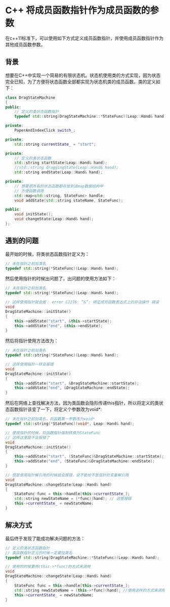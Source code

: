 # C++ 将成员函数指针作为成员函数的参数

在c++11标准下，可以使用如下方式定义成员函数指针，并使用成员函数指针作为其他成员函数参数。

## 背景

想要在C++中实现一个简易的有限状态机。状态机使用类的方式实现，因为状态完全已知，为了方便将状态函数全部都实现为状态机类的成员函数。类的定义如下：

```C++
class DragStateMachine
{
public:
    // 定义的类状态函数指针
	typedef std::string(DragStateMachine::*StateFunc)(Leap::Hand& hand);

private:
	PaperAndIndexClick switch_;

private:
	std::string currentState_ = "start";

private:
    // 定义的类状态函数
	std::string startState(Leap::Hand& hand);
	//std::string draggingState(Leap::Hand& hand);
	std::string endState(Leap::Hand& hand);

private:
    // 想要把所有的状态函数都存放到该map数据结构中
    // 方便函数调用
	std::map<std::string, StateFunc> handle;
	void addState(std::string stateName, StateFunc);

public:
	void initState();
	void changeState(Leap::Hand& hand);
};
```

## 遇到的问题

最开始的时候，将类状态函数指针定义为：

```c++
// 未在指针之前加类名
typedef std::string(*StateFunc)(Leap::Hand& hand);
```



然后使用指针的时候出问题了，出问题的使用方法如下：

```c++
// 未在指针之前加类名
typedef std::string(*StateFunc)(Leap::Hand& hand);

// 这样使用指针就会报： error C2276: “&”: 绑定成员函数表达式上的非法操作 错误
void
DragStateMachine::initState()
{
	this->addState("start", &this->startState);
	this->addState("end", &this->endState);
}
```

然后将指针使用方法改为：

```c++
// 未在指针之前加类名
typedef std::string(*StateFunc)(Leap::Hand& hand);

// 这样使用指针一样会报错
void
DragStateMachine::initState()
{
	this->addState("start", &DragStateMachine::startState);
	this->addState("end", &DragStateMachine::endState);
}
```

然后在网络上查找解决方法，因为类函数会隐形传递this指针，所以将定义的类状态函数指针该变了一下，将定义个参数改为void*:

```c++
// 未在指针之前加类名，将函数第一参数改为void*
typedef std::string(*StateFunc)(void*, Leap::Hand& hand);

// 使用指针的时候，将函数指针强制转换为StateFunc
// 这样这里就不会报错了
void
DragStateMachine::initState()
{
	this->addState("start", (StateFunc)&DragStateMachine::startState);
	this->addState("end", (StateFunc)&DragStateMachine::endState);
}

// 但是使用指针解引用的时候就会报错，说不能给不是指针的变量解引用
void
DragStateMachine::changeState(Leap::Hand& hand)
{
	StateFunc func = this->handle[this->currentState_];
	std::string newStateName = (*func)(hand); // 这里报错
	this->currentState_ = newStateName;
}
```

## 解决方式

最后终于发现了能成功解决问题的方法：

```c++
// 定义的类状态函数指针
// 类函数指针定义的时候一定要加类名
typedef std::string(DragStateMachine::*StateFunc)(Leap::Hand& hand);

// 使用的时候要用(this->*func)的方式来调用
void
DragStateMachine::changeState(Leap::Hand& hand)
{
	StateFunc func = this->handle[this->currentState_];
	std::string newStateName = (this->*func)(hand); //使用这样的方式来调用就没有问题了
	this->currentState_ = newStateName;
}
```

